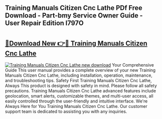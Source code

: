 ## Training Manuals Citizen Cnc Lathe PDf Free Download - Part-bmy Service Owner Guide - User Repair Edition I797O

# <h2><a href="http://bc61005.oget.top/?id=Training+Manuals+Citizen+Cnc+Lathe">🔗Download New 👉🔴 Training Manuals Citizen Cnc Lathe</a></h2>

[![Training Manuals Citizen Cnc Lathe new download](https://i.imgur.com/5g1atiW.png)](http://bc61005.oget.top/?id=Training+Manuals+Citizen+Cnc+Lathe)
Your Comprehensive Guide This user manual provides a complete overview of your new Training Manuals Citizen Cnc Lathe, including installation, operation, maintenance, and troubleshooting tips. Safety First Training Manuals Citizen Cnc Lathe, Always This product is designed with safety in mind. Please follow all safety precautions. Training Manuals Citizen Cnc Lathe advanced features include geolocation, smart alerts, customizable themes, and multi-user access, all easily controlled through the user-friendly and intuitive interface. We're Always Here for You Training Manuals Citizen Cnc Lathe. Our customer support team is dedicated to assisting you with any inquiries.
